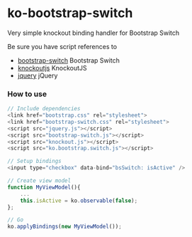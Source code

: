 # ko-bootstrap-switch
Very simple knockout binding handler for Bootstrap Switch

Be sure you have script references to
* [bootstrap-switch] Bootstrap Switch
* [knockoutjs] KnockoutJS
* [jquery] jQuery

### How to use
```javascript
// Include dependencies
<link href="bootstrap.css" rel="stylesheet">
<link href="bootstrap-switch.css" rel="stylesheet">
<script src="jquery.js"></script>
<script src="bootstrap-switch.js"></script>
<script src="knockout.js"></script>
<script src="ko.bootstrap.switch.js"></script>

// Setup bindings
<input type="checkbox" data-bind="bsSwitch: isActive" />

// Create view model
function MyViewModel(){
    ...
    this.isActive = ko.observable(false);
};

// Go
ko.applyBindings(new MyViewModel());
```


[jquery]:https://jquery.com/
[bootstrap-switch]:http://www.bootstrap-switch.org/
[knockoutjs]:http://knockoutjs.com/